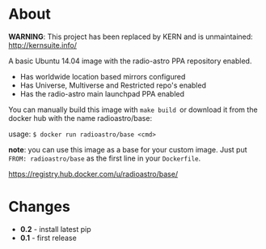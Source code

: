 About
=====

**WARNING**: This project has been replaced by KERN and is unmaintained: http://kernsuite.info/


A basic Ubuntu 14.04 image with the radio-astro PPA repository enabled.

* Has worldwide location based mirrors configured
* Has Universe, Multiverse and Restricted repo's enabled
* Has the radio-astro main launchpad PPA enabled

You can manually build this image with `make build `or download it
from the docker hub with the name radioastro/base:

usage: `$ docker run radioastro/base <cmd>`

**note**: you can use this image as a base for your custom image. Just
put `FROM: radioastro/base` as the first line in your `Dockerfile`.

https://registry.hub.docker.com/u/radioastro/base/

Changes
=======

 * **0.2** - install latest pip
 * **0.1** - first release
